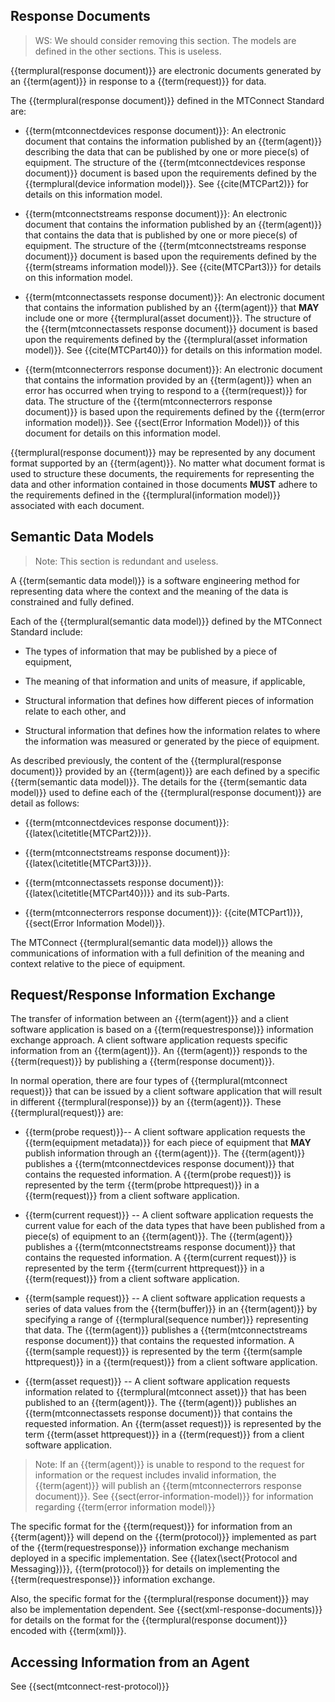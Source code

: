 ## Response Documents

> WS: We should consider removing this section. The models are defined in the other sections. This is useless.

{{termplural(response document)}} are electronic documents generated by an {{term(agent)}} in response to a {{term(request)}} for data. 

The {{termplural(response document)}} defined in the MTConnect Standard are:

* {{term(mtconnectdevices response document)}}:  An electronic document that contains the information published by an {{term(agent)}} describing the data that can be published by one or more piece(s) of equipment.  The structure of the {{term(mtconnectdevices response document)}} document is based upon the requirements defined by the {{termplural(device information model)}}.  See {{cite(MTCPart2)}} for details on this information model.

* {{term(mtconnectstreams response document)}}:  An electronic document that contains the information published by an {{term(agent)}} that contains the data that is published by one or more piece(s) of equipment.  The structure of the {{term(mtconnectstreams response document)}} document is based upon the requirements defined by the {{term(streams information model)}}.  See {{cite(MTCPart3)}} for details on this information model.

* {{term(mtconnectassets response document)}}:  An electronic document that contains the information published by an {{term(agent)}} that **MAY** include one or more {{termplural(asset document)}}.  The structure of the {{term(mtconnectassets response document)}} document is based upon the requirements defined by the {{termplural(asset information model)}}.  See {{cite(MTCPart40)}} for details on this information model.

* {{term(mtconnecterrors response document)}}:  An electronic document that contains the information provided by an {{term(agent)}} when an error has occurred when trying to respond to a {{term(request)}} for data.  The structure of the {{term(mtconnecterrors response document)}} is based upon the requirements defined by the {{term(error information model)}}.  See {{sect(Error Information Model)}} of this document for details on this information model.

{{termplural(response document)}} may be represented by any document format supported by an {{term(agent)}}.  No matter what document format is used to structure these documents, the requirements for representing the data and other information contained in those documents **MUST** adhere to the requirements defined in the {{termplural(information model)}} associated with each document.

## Semantic Data Models

> Note: This section is redundant and useless.

A {{term(semantic data model)}} is a software engineering method for representing data where the context and the meaning of the data is constrained and fully defined.

Each of the {{termplural(semantic data model)}} defined by the MTConnect Standard include:

* The types of information that may be published by a piece of equipment,

* The meaning of that information and units of measure, if applicable,

* Structural information that defines how different pieces of information relate to each other, and

* Structural information that defines how the information relates to where the information was measured or generated by the piece of equipment.

As described previously, the content of the {{termplural(response document)}} provided by an {{term(agent)}} are each defined by a specific {{term(semantic data model)}}.  The details for the {{term(semantic data model)}} used to define each of the {{termplural(response document)}} are detail as follows:

* {{term(mtconnectdevices response document)}}:  {{latex(\citetitle{MTCPart2})}}. 

* {{term(mtconnectstreams response document)}}:  {{latex(\citetitle{MTCPart3})}}.

* {{term(mtconnectassets response document)}}:  {{latex(\citetitle{MTCPart40})}} and its sub-Parts.

* {{term(mtconnecterrors response document)}}:  {{cite(MTCPart1)}}, {{sect(Error Information Model)}}.

The MTConnect {{termplural(semantic data model)}} allows the communications of information with a full definition of the meaning and context relative to the piece of equipment.

## Request/Response Information Exchange

The transfer of information between an {{term(agent)}} and a client software application is based on a {{term(requestresponse)}} information exchange approach. A client software application requests specific information from an {{term(agent)}}. An {{term(agent)}} responds to the {{term(request)}} by publishing a {{term(response document)}}.

In normal operation, there are four types of {{termplural(mtconnect request)}} that can be issued by a client software application that will result in different {{termplural(response)}} by an {{term(agent)}}.  These {{termplural(request)}} are:

* {{term(probe request)}}-- A client software application requests the {{term(equipment metadata)}} for each piece of equipment that **MAY** publish information through an {{term(agent)}}.  The {{term(agent)}} publishes a {{term(mtconnectdevices response document)}} that contains the requested information.  A {{term(probe request)}} is represented by the term {{term(probe httprequest)}} in a {{term(request)}} from a client software application.

* {{term(current request)}} -- A client software application requests the current value for each of the data types that have been published from a piece(s) of equipment to an {{term(agent)}}.  The {{term(agent)}} publishes a {{term(mtconnectstreams response document)}} that contains the requested information.  A {{term(current request)}} is represented by the term {{term(current httprequest)}} in a {{term(request)}} from a client software application.

* {{term(sample request)}} -- A client software application requests a series of data values from the {{term(buffer)}} in an {{term(agent)}} by specifying a range of {{termplural(sequence number)}} representing that data.  The {{term(agent)}} publishes a {{term(mtconnectstreams response document)}} that contains the requested information.  A {{term(sample request)}} is represented by the term {{term(sample httprequest)}} in a {{term(request)}} from a client software application.

* {{term(asset request)}} -- A client software application requests information related to {{termplural(mtconnect asset)}} that has been published to an {{term(agent)}}.  The {{term(agent)}} publishes an {{term(mtconnectassets response document)}} that contains the requested information.  An {{term(asset request)}} is represented by the term {{term(asset httprequest)}} in a {{term(request)}} from a client software application.

> Note: If an {{term(agent)}} is unable to respond to the request for information or the request includes invalid information, the {{term(agent)}} will publish an {{term(mtconnecterrors response document)}}. See {{sect(error-information-model)}} for information regarding {{term(error information model)}}

The specific format for the {{term(request)}} for information from an {{term(agent)}} will depend on the {{term(protocol)}} implemented as part of the {{term(requestresponse)}} information exchange mechanism deployed in a specific implementation.  See {{latex(\sect{Protocol and Messaging})}}, {{term(protocol)}} for details on implementing the {{term(requestresponse)}} information exchange.

Also, the specific format for the {{termplural(response document)}} may also be implementation dependent.   See {{sect(xml-response-documents)}} for details on the format for the {{termplural(response document)}} encoded with {{term(xml)}}.

## Accessing Information from an Agent

See {{sect(mtconnect-rest-protocol)}}

